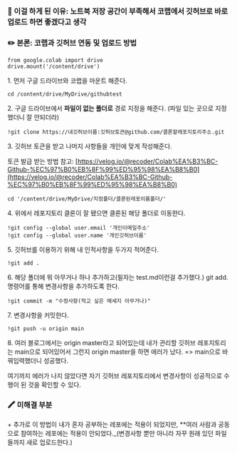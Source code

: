 ### 💬 이걸 하게 된 이유: 노트북 저장 공간이 부족해서 코랩에서 깃허브로 바로 업로드 하면 좋겠다고 생각

### ✏️ 본론: 코랩과 깃허브 연동 및 업로드 방법 

```
from google.colab import drive
drive.mount('/content/drive')
```

1\. 먼저 구글 드라이브와 코랩을 마운트 해준다.

```
cd /content/drive/MyDrive/githubtest
```

2\. 구글 드라이브에서 **파일이 없는 폴더로** 경로 지정을 해준다. (파일 있는 곳으로 지정했더니 잘 안되더라)  

```
!git clone https://내깃허브이름:깃허브토큰@github.com/클론할레포지토리주소.git
```

3\. 깃허브 토큰을 받고 나머지 사항들을 개인에 맞게 작성해준다.  

토큰 발급 받는 방법 참고: [https://velog.io/@recoder/Colab%EA%B3%BC-Github-%EC%97%B0%EB%8F%99%ED%95%98%EA%B8%B0](https://velog.io/@recoder/Colab%EA%B3%BC-Github-%EC%97%B0%EB%8F%99%ED%95%98%EA%B8%B0)

```
cd '/content/drive/MyDrive/지정폴더/클론된레포이름폴더/'
```

4\. 위에서 레포지토리 클론이 잘 됐으면 클론된 해당 폴더로 이동한다.  

```
!git config --global user.email '개인이메일주소'
!git config --global user.name '개인깃허브이름'
```

5\. 깃허브를 이용하기 위해 내 인적사항을 두가지 적어준다.  

```
!git add .
```

6\. 해당 폴더에 뭐 아무거나 하나 추가하고(필자는 test.md이런걸 추가했다.) git add. 명령어를 통해 변경사항을 추가하도록 한다.  

```
!git commit -m "수정사항(적고 싶은 메세지 아무거나)"
```

7\. 변경사항을 커밋한다.  

```
!git push -u origin main
```

8\. 여러 블로그에서는 origin master라고 되어있는데 내가 관리할 깃허브 레포지토리는 main으로 되어있어서 그런지 origin master을 하면 에러가 났다. => main으로 바꿔입력했더니 성공했다.

여기까지 에러가 나지 않았다면 자기 깃허브 레포지토리에서 변경사항이 성공적으로 수행이 된 것을 확인할 수 있다.   

### 🖍 미해결 부분
\+ 추가로 이 방법이 내가 혼자 공부하는 레포에는 적용이 되었지만, **여러 사람과 공동으로 참여하는 레포에는 적용이 안되었다._(변경사항 뿐만 아니라 자꾸 원래 있던 파일들까지 새로 업로드한다.)
